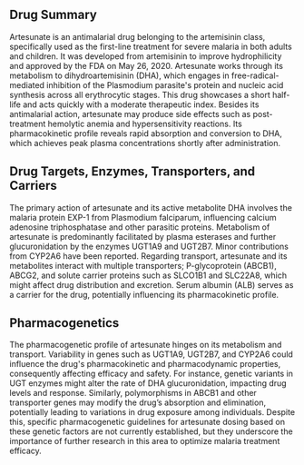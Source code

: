 ## Drug Summary
Artesunate is an antimalarial drug belonging to the artemisinin class, specifically used as the first-line treatment for severe malaria in both adults and children. It was developed from artemisinin to improve hydrophilicity and approved by the FDA on May 26, 2020. Artesunate works through its metabolism to dihydroartemisinin (DHA), which engages in free-radical-mediated inhibition of the Plasmodium parasite's protein and nucleic acid synthesis across all erythrocytic stages. This drug showcases a short half-life and acts quickly with a moderate therapeutic index. Besides its antimalarial action, artesunate may produce side effects such as post-treatment hemolytic anemia and hypersensitivity reactions. Its pharmacokinetic profile reveals rapid absorption and conversion to DHA, which achieves peak plasma concentrations shortly after administration.

## Drug Targets, Enzymes, Transporters, and Carriers
The primary action of artesunate and its active metabolite DHA involves the malaria protein EXP-1 from Plasmodium falciparum, influencing calcium adenosine triphosphatase and other parasitic proteins. Metabolism of artesunate is predominantly facilitated by plasma esterases and further glucuronidation by the enzymes UGT1A9 and UGT2B7. Minor contributions from CYP2A6 have been reported. Regarding transport, artesunate and its metabolites interact with multiple transporters; P-glycoprotein (ABCB1), ABCG2, and solute carrier proteins such as SLCO1B1 and SLC22A8, which might affect drug distribution and excretion. Serum albumin (ALB) serves as a carrier for the drug, potentially influencing its pharmacokinetic profile.

## Pharmacogenetics
The pharmacogenetic profile of artesunate hinges on its metabolism and transport. Variability in genes such as UGT1A9, UGT2B7, and CYP2A6 could influence the drug's pharmacokinetic and pharmacodynamic properties, consequently affecting efficacy and safety. For instance, genetic variants in UGT enzymes might alter the rate of DHA glucuronidation, impacting drug levels and response. Similarly, polymorphisms in ABCB1 and other transporter genes may modify the drug’s absorption and elimination, potentially leading to variations in drug exposure among individuals. Despite this, specific pharmacogenetic guidelines for artesunate dosing based on these genetic factors are not currently established, but they underscore the importance of further research in this area to optimize malaria treatment efficacy.